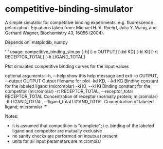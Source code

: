 # competitive-binding-simulator
A simple simulator for competitive binding experiments, e.g. fluorescence polarization.  Equations taken from: Michael H. A. Roehrl, Julia Y. Wang, and Gerhard Wagner, Biochemistry 43, 16056 (2004). 

Depends on: matplotlib, numpy

'''
usage: competitive_binding_sim.py [-h] [-o OUTPUT] [-kd KD] [-ki KI]
                                  [-rt RECEPTOR_TOTAL] [-lt LIGAND_TOTAL]

Plot simulated competitive binding curves for the input values

optional arguments:
  -h, --help            show this help message and exit
  -o OUTPUT, --output OUTPUT
                        Output filename for plot
  -kd KD, --kd KD       Binding constant for the labeled ligand (micromolar)
  -ki KI, --ki KI       Binding constant for the competitor (micromolar)
  -rt RECEPTOR_TOTAL, --receptor_total RECEPTOR_TOTAL
                        Concentration of receptor (normally protein;
                        micromolar)
  -lt LIGAND_TOTAL, --ligand_total LIGAND_TOTAL
                        Concentration of labeled ligand; micromolar
'''

Notes: 

 - it is assumed that competition is "complete"; i.e. binding of the labeled ligand and competitor are mutually exclusive 
 - no sanity checks are performed on inputs at present
 - units for all input parameters are micromolar 
